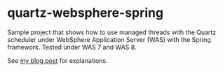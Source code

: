 quartz-websphere-spring
=======================

Sample project that shows how to use managed threads with the Quartz scheduler under WebSphere Application Server (WAS) with the Spring framework. Tested under WAS 7 and WAS 8.

See [my blog post](http://gybas.com/2014/quartz-websphere-spring/) for explanations.
